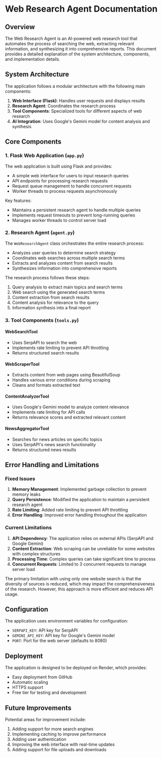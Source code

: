 # Web Research Agent Documentation

## Overview

The Web Research Agent is an AI-powered web research tool that automates the process of searching the web, extracting relevant information, and synthesizing it into comprehensive reports. This document provides a detailed explanation of the system architecture, components, and implementation details.

## System Architecture

The application follows a modular architecture with the following main components:

1. **Web Interface (Flask)**: Handles user requests and displays results
2. **Research Agent**: Coordinates the research process
3. **Tool Components**: Specialized tools for different aspects of web research
4. **AI Integration**: Uses Google's Gemini model for content analysis and synthesis

## Core Components

### 1. Flask Web Application (`app.py`)

The web application is built using Flask and provides:
- A simple web interface for users to input research queries
- API endpoints for processing research requests
- Request queue management to handle concurrent requests
- Worker threads to process requests asynchronously

Key features:
- Maintains a persistent research agent to handle multiple queries
- Implements request timeouts to prevent long-running queries
- Manages worker threads to control server load

### 2. Research Agent (`agent.py`)

The `WebResearchAgent` class orchestrates the entire research process:
- Analyzes user queries to determine search strategy
- Coordinates web searches across multiple search terms
- Extracts and analyzes content from search results
- Synthesizes information into comprehensive reports

The research process follows these steps:
1. Query analysis to extract main topics and search terms
2. Web search using the generated search terms
3. Content extraction from search results
4. Content analysis for relevance to the query
5. Information synthesis into a final report

### 3. Tool Components (`tools.py`)

#### WebSearchTool
- Uses SerpAPI to search the web
- Implements rate limiting to prevent API throttling
- Returns structured search results

#### WebScraperTool
- Extracts content from web pages using BeautifulSoup
- Handles various error conditions during scraping
- Cleans and formats extracted text

#### ContentAnalyzerTool
- Uses Google's Gemini model to analyze content relevance
- Implements rate limiting for API calls
- Returns relevance scores and extracted relevant content

#### NewsAggregatorTool
- Searches for news articles on specific topics
- Uses SerpAPI's news search functionality
- Returns structured news results

## Error Handling and Limitations

### Fixed Issues

1. **Memory Management**: Implemented garbage collection to prevent memory leaks
2. **Query Persistence**: Modified the application to maintain a persistent research agent
3. **Rate Limiting**: Added rate limiting to prevent API throttling
4. **Error Handling**: Improved error handling throughout the application

### Current Limitations

1. **API Dependency**: The application relies on external APIs (SerpAPI and Google Gemini)
2. **Content Extraction**: Web scraping can be unreliable for some websites with complex structures
3. **Processing Time**: Complex queries can take significant time to process
4. **Concurrent Requests**: Limited to 3 concurrent requests to manage server load

The primary limitation with using only one website search is that the diversity of sources is reduced, which may impact the comprehensiveness of the research. However, this approach is more efficient and reduces API usage.

## Configuration

The application uses environment variables for configuration:
- `SERPAPI_KEY`: API key for SerpAPI
- `GEMINI_API_KEY`: API key for Google's Gemini model
- `PORT`: Port for the web server (defaults to 8080)

## Deployment

The application is designed to be deployed on Render, which provides:
- Easy deployment from GitHub
- Automatic scaling
- HTTPS support
- Free tier for testing and development

## Future Improvements

Potential areas for improvement include:
1. Adding support for more search engines
2. Implementing caching to improve performance
3. Adding user authentication
4. Improving the web interface with real-time updates
5. Adding support for file uploads and downloads
